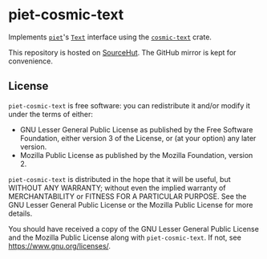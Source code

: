 # piet-cosmic-text

Implements [`piet`]'s [`Text`] interface using the [`cosmic-text`] crate.

This repository is hosted on [SourceHut](https://git.sr.ht/~notgull/piet-cosmic-text). The GitHub mirror is kept for convenience.

[`piet`]: https://crates.io/crates/piet
[`Text`]: https://docs.rs/piet/latest/piet/trait.Text.html
[`cosmic-text`]: https://crates.io/crates/cosmic-text

## License

`piet-cosmic-text` is free software: you can redistribute it and/or modify it under the terms of either:

* GNU Lesser General Public License as published by the Free Software Foundation, either version 3 of the License, or (at your option) any later version.
* Mozilla Public License as published by the Mozilla Foundation, version 2. 

`piet-cosmic-text` is distributed in the hope that it will be useful, but WITHOUT ANY WARRANTY; without even the implied warranty of MERCHANTABILITY or FITNESS FOR A PARTICULAR PURPOSE. See the GNU Lesser General Public License or the Mozilla Public License for more details.

You should have received a copy of the GNU Lesser General Public License and the Mozilla Public License along with `piet-cosmic-text`. If not, see <https://www.gnu.org/licenses/>. 
